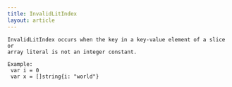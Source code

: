 ```yaml
---
title: InvalidLitIndex
layout: article
---
```

<!-- Copyright 2023 The Go Authors. All rights reserved.
     Use of this source code is governed by a BSD-style
     license that can be found in the LICENSE file. -->

<!-- Code generated by generrordocs.go; DO NOT EDIT. -->

```
InvalidLitIndex occurs when the key in a key-value element of a slice or
array literal is not an integer constant.

Example:
 var i = 0
 var x = []string{i: "world"}
```

